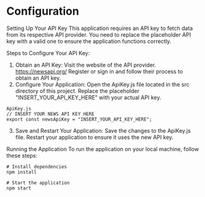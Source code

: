 # Configuration
Setting Up Your API Key
This application requires an API key to fetch data from its respective API provider. You need to replace the placeholder API key with a valid one to ensure the application functions correctly.

Steps to Configure Your API Key:
1. Obtain an API Key: 
Visit the website of the API provider. https://newsapi.org/
Register or sign in and follow their process to obtain an API key.
2. Configure Your Application:
Open the ApiKey.js file located in the src directory of this project.
Replace the placeholder "INSERT_YOUR_API_KEY_HERE" with your actual API key.

```
ApiKey.js
// INSERT YOUR NEWS API KEY HERE
export const newsApiKey = "INSERT_YOUR_API_KEY_HERE";
```
3. Save and Restart Your Application:
Save the changes to the ApiKey.js file.
Restart your application to ensure it uses the new API key.

Running the Application
To run the application on your local machine, follow these steps:

```
# Install dependencies
npm install

# Start the application
npm start
```
